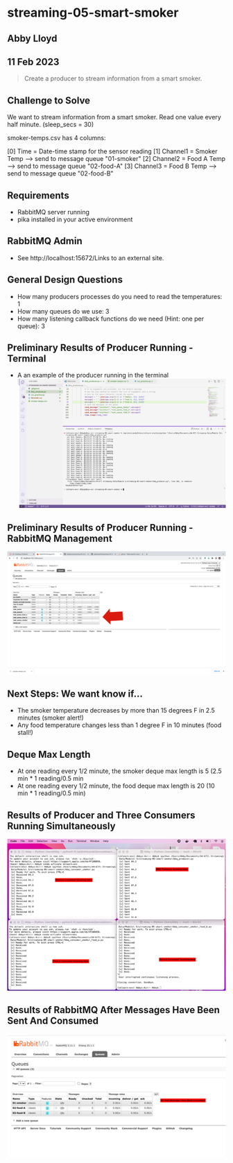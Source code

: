 # streaming-05-smart-smoker
## Abby Lloyd
## 11 Feb 2023

> Create a producer to stream information from a smart smoker. 

## Challenge to Solve
We want to stream information from a smart smoker. Read one value every half minute. (sleep_secs = 30)

smoker-temps.csv has 4 columns:

[0] Time = Date-time stamp for the sensor reading
[1] Channel1 = Smoker Temp --> send to message queue "01-smoker"
[2] Channel2 = Food A Temp --> send to message queue "02-food-A"
[3] Channel3 = Food B Temp --> send to message queue "02-food-B"

## Requirements
- RabbitMQ server running
- pika installed in your active environment

## RabbitMQ Admin
- See http://localhost:15672/Links to an external site.

## General Design Questions
- How many producers processes do you need to read the temperatures: 1
- How many queues do we use: 3
- How many listening callback functions do we need (Hint: one per queue): 3

## Preliminary Results of Producer Running - Terminal
- A an example of the producer running in the terminal
![Python terminal](Terminal.png)

## Preliminary Results of Producer Running - RabbitMQ Management

![Python terminal](RabbitMQ.png)

## Next Steps: We want know if...
- The smoker temperature decreases by more than 15 degrees F in 2.5 minutes (smoker alert!)
- Any food temperature changes less than 1 degree F in 10 minutes (food stall!)

## Deque Max Length
- At one reading every 1/2 minute, the smoker deque max length is 5 (2.5 min * 1 reading/0.5 min
- At one reading every 1/2 minute, the food deque max length is 20 (10 min * 1 reading/0.5 min) 

## Results of Producer and Three Consumers Running Simultaneously

![Python terminal](Multiple_Terminals.png)

## Results of RabbitMQ After Messages Have Been Sent And Consumed

![Python terminal](Final_RabbitMQ.png)



